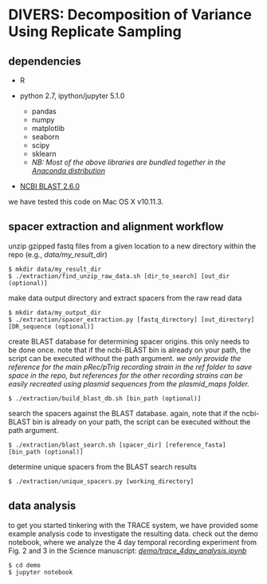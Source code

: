 # DIVERS: Decomposition of Variance Using Replicate Sampling

## dependencies

* R

* python 2.7, ipython/jupyter 5.1.0
	- pandas
	- numpy
	- matplotlib
	- seaborn
	- scipy
	- sklearn
	- _NB: Most of the above libraries are bundled together in the [Anaconda distribution](https://www.continuum.io/downloads)_
* [NCBI BLAST 2.6.0](https://blast.ncbi.nlm.nih.gov/Blast.cgi?CMD=Web&PAGE_TYPE=BlastDocs&DOC_TYPE=Download)

we have tested this code on Mac OS X v10.11.3.

## spacer extraction and alignment workflow

unzip gzipped fastq files from a given location to a new directory within the repo (e.g., *data/my_result_dir*)
```
$ mkdir data/my_result_dir
$ ./extraction/find_unzip_raw_data.sh [dir_to_search] [out_dir (optional)]
```

make data output directory and extract spacers from the raw read data
```
$ mkdir data/my_output_dir
$ ./extraction/spacer_extraction.py [fastq_directory] [out_directory] [DR_sequence (optional)]
```

create BLAST database for determining spacer origins. this only needs to be done once. note that if the ncbi-BLAST bin is already on your path, the script can be executed without the path argument. *we only provide the reference for the main pRec/pTrig recording strain in the _ref_ folder to save space in the repo, but references for the other recording strains can be easily recreated using plasmid sequences from the _plasmid_maps_ folder.*
```
$ ./extraction/build_blast_db.sh [bin_path (optional)]
```

search the spacers against the BLAST database. again, note that if the ncbi-BLAST bin is already on your path, the script can be executed without the path argument.
```
$ ./extraction/blast_search.sh [spacer_dir] [reference_fasta] [bin_path (optional)]
```

determine unique spacers from the BLAST search results
```
$ ./extraction/unique_spacers.py [working_directory]
```

## data analysis

to get you started tinkering with the TRACE system, we have provided some example analysis code to investigate the resulting data. check out the demo notebook, where we analyze the 4 day temporal recording experiment from Fig. 2 and 3 in the Science manuscript: [_demo/trace_4day_analysis.ipynb_](demo/trace_4day_analysis.ipynb)
```
$ cd demo
$ jupyter notebook
```
